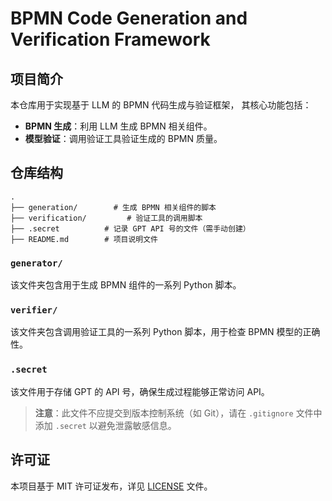 # BPMN Code Generation and Verification Framework

## 项目简介
本仓库用于实现基于 LLM 的 BPMN 代码生成与验证框架，
其核心功能包括：
- **BPMN 生成**：利用 LLM 生成 BPMN 相关组件。
- **模型验证**：调用验证工具验证生成的 BPMN 质量。

## 仓库结构
```
.
├── generation/        # 生成 BPMN 相关组件的脚本
├── verification/         # 验证工具的调用脚本
├── .secret          # 记录 GPT API 号的文件（需手动创建）
├── README.md        # 项目说明文件
```

### `generator/`
该文件夹包含用于生成 BPMN 组件的一系列 Python 脚本。

### `verifier/`
该文件夹包含调用验证工具的一系列 Python 脚本，用于检查 BPMN 模型的正确性。

### `.secret`
该文件用于存储 GPT 的 API 号，确保生成过程能够正常访问 API。
> **注意**：此文件不应提交到版本控制系统（如 Git），请在 `.gitignore` 文件中添加 `.secret` 以避免泄露敏感信息。

## 许可证
本项目基于 MIT 许可证发布，详见 [LICENSE](LICENSE) 文件。

